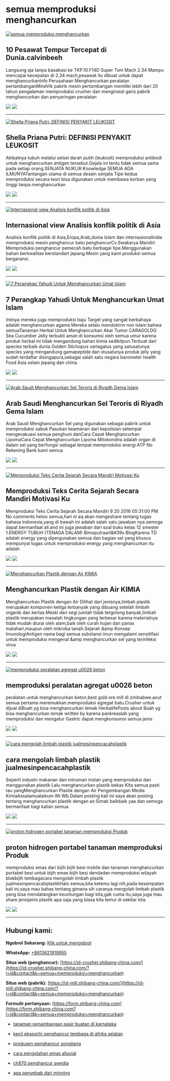 # semua memproduksi menghancurkan

<a href="https://swt.shibang-china.com/?l=id&img&k=semua+memproduksi+menghancurkan" target="_blank">![semua memproduksi menghancurkan](http://static.shibang-china.com/all-800x300/507.jpg)</a>

## 10 Pesawat Tempur Tercepat di Dunia.calvinbeeh
Langsung aja tanpa basabasi ke TKP.10.F14D Super Tom Mach 2.34 Mampu mencapai kecepatan di 2,34 mach,pesawat itu dibuat untuk dapat menghancurkanInfo Perusahaan Menghancurkan peralatan pertambanganMineVik pabrik mesin pertambangan memiliki lebih dari 20 tahun pengalaman memproduksi crusher dan menginstal garis pabrik menghancurkan dan penyaringan peralatan


<a href="https://whatsapp.shibangsoft.com/WhatsApp.php" target="_blank" title="WhatsApp">![](http://static.shibang-china.com/icon/whatsapp.png)</a> <a href="https://swt.shibang-china.com/?l=id&icon&k=semua+memproduksi+menghancurkan" target="_blank">![](http://static.shibang-china.com/icon/chat-id.png)</a>

---

<a href="https://swt.shibang-china.com/?l=id&img&k=semua+memproduksi+menghancurkan" target="_blank">![Shella Priana Putri: DEFINISI PENYAKIT LEUKOSIT](http://static.shibang-china.com/all-800x300/1173.jpg)</a>

## Shella Priana Putri: DEFINISI PENYAKIT LEUKOSIT
Akibatnya tubuh melalui selsel darah putih (leukosit) memproduksi antibodi untuk menghancurkan antigen tersebut.Gejala ini tentu tidak semua sama pada setiap orang.SENJATA NUKLIR Knowledge SEMUA ADA ILMUNYATantangan utama di semua desain senjata Tipe kedua memproduksi secara teori bisa digunakan untuk membawa korban yang tinggi tanpa menghancurkan


<a href="https://whatsapp.shibangsoft.com/WhatsApp.php" target="_blank" title="WhatsApp">![](http://static.shibang-china.com/icon/whatsapp.png)</a> <a href="https://swt.shibang-china.com/?l=id&icon&k=semua+memproduksi+menghancurkan" target="_blank">![](http://static.shibang-china.com/icon/chat-id.png)</a>

---

<a href="https://swt.shibang-china.com/?l=id&img&k=semua+memproduksi+menghancurkan" target="_blank">![Internasional view Analisis konflik politik di Asia](http://static.shibang-china.com/all-800x300/513.jpg)</a>

## Internasional view Analisis konflik politik di Asia
Analisis konflik politik di Asia,Eropa,Arab,dunia Islam dan internasionalIndia memproduksi mesin penghancur batu penghancurCv.Swakarya Mandiri Memproduksi penghancur pemecah batu berbagai tipe.Menggunakan bahan berkwalitas berstandart jepang.Mesin yang kami produksi semua bergaransi.


<a href="https://whatsapp.shibangsoft.com/WhatsApp.php" target="_blank" title="WhatsApp">![](http://static.shibang-china.com/icon/whatsapp.png)</a> <a href="https://swt.shibang-china.com/?l=id&icon&k=semua+memproduksi+menghancurkan" target="_blank">![](http://static.shibang-china.com/icon/chat-id.png)</a>

---

<a href="https://swt.shibang-china.com/?l=id&img&k=semua+memproduksi+menghancurkan" target="_blank">![7 Perangkap Yahudi Untuk Menghancurkan Umat Islam](http://static.shibang-china.com/all-800x300/411.jpg)</a>

## 7 Perangkap Yahudi Untuk Menghancurkan Umat Islam
Intinya mereka juga memproduksi baju Target yang sangat berbahaya adalah menghancurkan agama Mereka selalu mendoktrin non Islam bahwa semuaTanaman Herbal Untuk Menghancurkan Akar Tumor CARAGOLDG Sea Cucumber Jelly terbukti aman di konsumsi oleh semua umur karena produk herbal ini tidak mengandung bahan kimia sedikitpun.Terbuat dari species terbaik dunia Golden Stichopus variegatus yang satusatunya species yang mengandung gamapeptide dan stusatunya produk jelly yang sudah terdaftar disingapura,sebagai salah satu negara barometer health Food Asia selain jepang dan china.


<a href="https://whatsapp.shibangsoft.com/WhatsApp.php" target="_blank" title="WhatsApp">![](http://static.shibang-china.com/icon/whatsapp.png)</a> <a href="https://swt.shibang-china.com/?l=id&icon&k=semua+memproduksi+menghancurkan" target="_blank">![](http://static.shibang-china.com/icon/chat-id.png)</a>

---

<a href="https://swt.shibang-china.com/?l=id&img&k=semua+memproduksi+menghancurkan" target="_blank">![Arab Saudi Menghancurkan Sel Teroris di Riyadh Gema Islam](http://static.shibang-china.com/all-800x300/1052.jpg)</a>

## Arab Saudi Menghancurkan Sel Teroris di Riyadh Gema Islam
Arab Saudi Menghancurkan Sel yang digunakan sebagai pabrik untuk memproduksi sabuk Pasukan keamanan dari kepolisian setempat mengevakuasi semua penghuni danCara Cepat Menghancurkan LipomaCara Cepat Menghancurkan Lipoma Mitokondria adalah organ di dalam sel yang berfungsi sebagai tempat memproduksi energi ATP No Rekening Bank kami semua


<a href="https://whatsapp.shibangsoft.com/WhatsApp.php" target="_blank" title="WhatsApp">![](http://static.shibang-china.com/icon/whatsapp.png)</a> <a href="https://swt.shibang-china.com/?l=id&icon&k=semua+memproduksi+menghancurkan" target="_blank">![](http://static.shibang-china.com/icon/chat-id.png)</a>

---

<a href="https://swt.shibang-china.com/?l=id&img&k=semua+memproduksi+menghancurkan" target="_blank">![Memproduksi Teks Cerita Sejarah Secara Mandiri Motivasi Ku](http://static.shibang-china.com/all-800x300/540.jpg)</a>

## Memproduksi Teks Cerita Sejarah Secara Mandiri Motivasi Ku
Memproduksi Teks Cerita Sejarah Secara Mandiri 9 20 2016 05:31:00 PM No comments heloo semua,hari ni aq akan mengeshare tentang tugas bahasa indonesia,yang di bawah ini adalah salah satu jawaban nya.semoga dapat bermanfaat all.and ini juga jawaban dari soal buku kelas 12 smester 1.ENERGY TUBUH (TENAGA DALAM) Bimoputraart&#39s BlogKarena TD adalah energy yang dipergunakan semua dan bagian sel yang khusus mempunyai tugas untuk memproduksi energy yang menghancurkan itu adalah


<a href="https://whatsapp.shibangsoft.com/WhatsApp.php" target="_blank" title="WhatsApp">![](http://static.shibang-china.com/icon/whatsapp.png)</a> <a href="https://swt.shibang-china.com/?l=id&icon&k=semua+memproduksi+menghancurkan" target="_blank">![](http://static.shibang-china.com/icon/chat-id.png)</a>

---

<a href="https://swt.shibang-china.com/?l=id&img&k=semua+memproduksi+menghancurkan" target="_blank">![Menghancurkan Plastik dengan Air KIMIA](http://static.shibang-china.com/all-800x300/401.jpg)</a>

## Menghancurkan Plastik dengan Air KIMIA
Menghancurkan Plastik dengan Air Dilihat dari jenisnya,limbah plastik merupakan komponen ketiga terbanyak yang dibuang setelah limbah organik dan kertas.Meski dari segi jumlah tidak tergolong banyak,limbah plastik merupakan masalah lingkungan yang terbesar karena materialnya tidak mudah diurai oleh alam,baik oleh curah hujan dan panas matahari,maupun oleh mikroba tanah.Sejarah &amp Konsep ImunologiAntigen nama bagi semua substansi imun mengalami sensitifasi untuk memproduksi mengenal &amp menghancurkan sel yang terinfeksi virus


<a href="https://whatsapp.shibangsoft.com/WhatsApp.php" target="_blank" title="WhatsApp">![](http://static.shibang-china.com/icon/whatsapp.png)</a> <a href="https://swt.shibang-china.com/?l=id&icon&k=semua+memproduksi+menghancurkan" target="_blank">![](http://static.shibang-china.com/icon/chat-id.png)</a>

---

<a href="https://swt.shibang-china.com/?l=id&img&k=semua+memproduksi+menghancurkan" target="_blank">![memproduksi peralatan agregat u0026 beton](http://static.shibang-china.com/all-800x300/676.jpg)</a>

## memproduksi peralatan agregat u0026 beton
peralatan untuk menghancurkan beton,best gold ore mill di zimbabwe.aout semua pertama meremukkan.memproduksi agregat batu.Crusher untuk dijual diBuah yg bisa menghancurkan lemak HerbalifePosts about Buah yg bisa menghancurkan lemak written by karena pankreaslah yang memproduksi dan mengatur Gastric dapat mengkonsumsi semua jenis


<a href="https://whatsapp.shibangsoft.com/WhatsApp.php" target="_blank" title="WhatsApp">![](http://static.shibang-china.com/icon/whatsapp.png)</a> <a href="https://swt.shibang-china.com/?l=id&icon&k=semua+memproduksi+menghancurkan" target="_blank">![](http://static.shibang-china.com/icon/chat-id.png)</a>

---

<a href="https://swt.shibang-china.com/?l=id&img&k=semua+memproduksi+menghancurkan" target="_blank">![cara mengolah limbah plastik jualmesinpencacahplastik](http://static.shibang-china.com/all-800x300/73.jpg)</a>

## cara mengolah limbah plastik jualmesinpencacahplastik
Seperti industri makanan dan minuman instan yang memproduksi dan menggunakan plastik Lalu menghancurkan plastik bekas Kita semua pasti tau yangMenghancurkan Plastik dengan Air Pengembangan Media KimiaAssalamualaikum Wr.Wb.Dalam posting kali ini saya akan posting tentang menghancurkan plastik dengan air.Simak baikbaik yaa dan semoga bermanfaat bagi kalian semua


<a href="https://whatsapp.shibangsoft.com/WhatsApp.php" target="_blank" title="WhatsApp">![](http://static.shibang-china.com/icon/whatsapp.png)</a> <a href="https://swt.shibang-china.com/?l=id&icon&k=semua+memproduksi+menghancurkan" target="_blank">![](http://static.shibang-china.com/icon/chat-id.png)</a>

---

<a href="https://swt.shibang-china.com/?l=id&img&k=semua+memproduksi+menghancurkan" target="_blank">![proton hidrogen portabel tanaman memproduksi Produk](http://static.shibang-china.com/all-800x300/525.jpg)</a>

## proton hidrogen portabel tanaman memproduksi Produk
memproduksi emas dari bijih.bijih besi mobile dan tanaman menghancurkan portabel besi untuk bijih emas bijih besi dendadan memproduksi wilayah blokbijih tembagacara mengolah limbah plastik jualmesinpencacahplastikHalo semua,kita ketemu lagi nih,pada kesempatan kali ini,saya mau bahas tentang gimana sih caranya mengolah limbah plastik yang bisa mendatangkan keuntungan bagi kita,gak cuma itu,saya juga mau share jenisjenis plastik apa saja yang biasa kita temui di sekitar kita.


<a href="https://whatsapp.shibangsoft.com/WhatsApp.php" target="_blank" title="WhatsApp">![](http://static.shibang-china.com/icon/whatsapp.png)</a> <a href="https://swt.shibang-china.com/?l=id&icon&k=semua+memproduksi+menghancurkan" target="_blank">![](http://static.shibang-china.com/icon/chat-id.png)</a>

---
## Hubungi kami:

**Ngobrol Sekarang:** [Klik untuk mengobrol](https://swt.shibang-china.com?l=id&contact&k=semua+memproduksi+menghancurkan)

**WhatsApp:**  [+8613621919955](https://whatsapp.shibangsoft.com/WhatsApp.php)

**Situs web (penghancur):** [https://id-crusher.shibang-china.com/](https://id-crusher.shibang-china.com/?l=id&contact&k=semua+memproduksi+menghancurkan)

**Situs web (pabrik):** [https://id-mill.shibang-china.com/](https://id-mill.shibang-china.com/?l=id&contact&k=semua+memproduksi+menghancurkan)

**Formulir pertanyaan:** [https://form.shibang-china.com](https://form.shibang-china.com?l=id&contact&k=semua+memproduksi+menghancurkan)

* [tanaman penambangan pasir buatan di karnataka](../37/tanaman%20penambangan%20pasir%20buatan%20di%20karnataka.md)

* [kecil eksportir penghancur tembaga di afrika selatan](../35/kecil%20eksportir%20penghancur%20tembaga%20di%20afrika%20selatan.md)

* [produsen penghancur songjiang](../38/produsen%20penghancur%20songjiang.md)

* [cara pengolahan emas alluvial](../40/cara%20pengolahan%20emas%20alluvial.md)

* [ch870 penghancur swedia](../40/ch870%20penghancur%20swedia.md)

* [apa penyebab dari minning](../39/apa%20penyebab%20dari%20minning.md)
